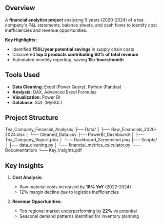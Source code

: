 ##  Overview
A **financial analytics project** analyzing 5 years (2020-2024) of a tea company's P&L statements, balance sheets, and cash flows to identify cost inefficiencies and revenue opportunities.

**Key Highlights:**
- Identified **₹50L/year potential savings** in supply chain costs
- Discovered **top 3 products contributing 60% of total revenue**
- Automated monthly reporting, saving **15+ hours/month**

##  Tools Used
- **Data Cleaning:** Excel (Power Query), Python (Pandas)
- **Analysis:** DAX, Advanced Excel Formulas
- **Visualization:** Power BI
- **Database:** SQL (MySQL)

##  Project Structure

Tea_Company_Financial_Analysis/
├── Data/
│ ├── Raw_Financials_2020-2024.xlsx
│ └── Cleaned_Data.csv
├── PowerBI_Dashboard/
│ ├── Tea_Company_Report.pbix
│ └── Dashboard_Screenshot.png
├── Scripts/
│ ├── data_cleaning.py
│ └── financial_metrics_calculator.py
└── Documentation/
└── Key_Insights.pdf

##  Key Insights
1. **Cost Analysis:**
   - Raw material costs increased by **18% YoY** (2022-2024)
   - 12% margin decline due to logistics inefficiencies

2. **Revenue Opportunities:**
   - Top regional market underperforming by **22%** vs potential
   - Seasonal demand patterns identified for inventory planning
